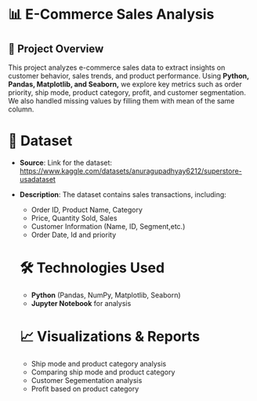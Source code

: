 # 📊 E-Commerce Sales Analysis
## 📌 Project Overview
This project analyzes e-commerce sales data to extract insights on customer behavior, sales trends, and product performance. Using **Python, Pandas, Matplotlib, and Seaborn,** we explore key metrics such as order priority, ship mode, product category, profit, and customer segmentation.
We also handled missing values by filling them with mean of the same column.


# 📂 Dataset
- **Source**: Link for the dataset:
https://www.kaggle.com/datasets/anuragupadhyay6212/superstore-usadataset
- **Description**: The dataset contains sales transactions, including:
  - Order ID, Product Name, Category
  - Price, Quantity Sold, Sales
  - Customer Information (Name, ID, Segment,etc.)
  - Order Date, Id and priority
  
  
  # 🛠️ Technologies Used
    * **Python** (Pandas, NumPy, Matplotlib, Seaborn)
    * **Jupyter Notebook** for analysis

  # 📈 Visualizations & Reports
  * Ship mode and product category analysis
  * Comparing ship mode and product category
  * Customer Segementation analysis
  * Profit based on product category
 
  
